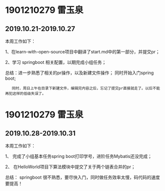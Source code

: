 # 1901210279 雷玉泉

## 2019.10.21-2019.10.27

本周工作如下：

 1、在learn-with-open-source项目中翻译了start.md中的第一部分，并提交pr；

 2、学习 springboot 相关配置，以期完成小组任务；

 总结：进一步熟悉了相关的pr操作，以及新建文件操作； 同时开始入门spring boot;
  
       同时，周日上午在目录下新建文件，编辑完内容之后，忘记了提交pr直接就走了。以后不能再犯这样的低级失误了。

 
# 1901210279 雷玉泉

## 2019.10.28-2019.10.31

本周工作如下：
   
   1、 完成了小组基本任务spring boot打印学号，进阶任务Mybatis还没完成；
    
   2、 在HelloWorld项目下算法模块中提交了关于两个链表合并的pr；
    
   总结： springboot 很不熟悉，要尽快入门，同时做任务效率太慢，码代码的速度要提高！

